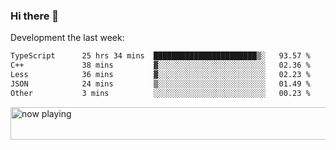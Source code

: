 ### Hi there 👋

Development the last week:
<!--START_SECTION:waka-->

```txt
TypeScript      25 hrs 34 mins  ███████████████████████▒░   93.57 %
C++             38 mins         ▓░░░░░░░░░░░░░░░░░░░░░░░░   02.36 %
Less            36 mins         ▓░░░░░░░░░░░░░░░░░░░░░░░░   02.23 %
JSON            24 mins         ▒░░░░░░░░░░░░░░░░░░░░░░░░   01.49 %
Other           3 mins          ░░░░░░░░░░░░░░░░░░░░░░░░░   00.23 %
```

<!--END_SECTION:waka-->

<!--
**JASONPANGGO/jasonpanggo** is a ✨ _special_ ✨ repository because its `README.md` (this file) appears on your GitHub profile.

Here are some ideas to get you started:

- 🔭 I’m currently working on ...
- 🌱 I’m currently learning ...
- 👯 I’m looking to collaborate on ...
- 🤔 I’m looking for help with ...
- 💬 Ask me about ...
- 📫 How to reach me: ...
- 😄 Pronouns: ...
- ⚡ Fun fact: ...
-->

<a href="https://volt.fm/user/q8yd9e79csfr57rt" target="_blank"><img src="https://spotify-badge-egoist.vercel.app/api/now-playing" width="540" height="52" alt="now playing"></a>
